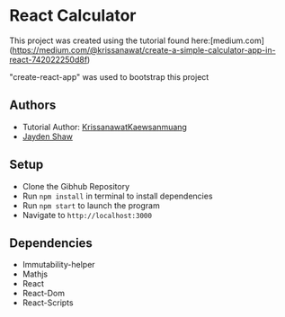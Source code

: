 # React Calculator
This project was created using the tutorial found here:[medium.com] (https://medium.com/@krissanawat/create-a-simple-calculator-app-in-react-742022250d8f)

"create-react-app" was used to bootstrap this project

## Authors
* Tutorial Author: [Krissanawat​ Kaewsanmuang](https://github.com/therj/react-calculator)
* [Jayden Shaw](https://github.com/jshaw990?tab=repositories)

## Setup
* Clone the Gibhub Repository
* Run ```npm install``` in terminal to install dependencies
* Run ```npm start``` to launch the program
* Navigate to ```http://localhost:3000```

## Dependencies
* Immutability-helper
* Mathjs
* React
* React-Dom
* React-Scripts